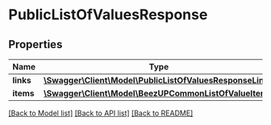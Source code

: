 # PublicListOfValuesResponse

## Properties
Name | Type | Description | Notes
------------ | ------------- | ------------- | -------------
**links** | [**\Swagger\Client\Model\PublicListOfValuesResponseLinks**](PublicListOfValuesResponseLinks.md) |  | [optional] 
**items** | [**\Swagger\Client\Model\BeezUPCommonListOfValueItem[]**](BeezUPCommonListOfValueItem.md) |  | [optional] 

[[Back to Model list]](../README.md#documentation-for-models) [[Back to API list]](../README.md#documentation-for-api-endpoints) [[Back to README]](../README.md)



